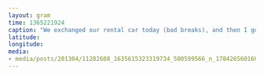 ```yaml
---
layout: gram
time: 1365221924
caption: "We exchanged our rental car today (bad breaks), and then I got to play with this guy!! EEEEE!"
latitude: 
longitude: 
media:
- media/posts/201304/11282608_1635615323319734_500599566_n_17842656016000351.jpg
---
```

